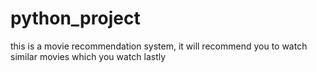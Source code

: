 # python_project
this is a movie recommendation system, it will recommend you to watch similar movies which you watch lastly
